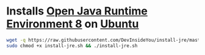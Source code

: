 # Installs [Open Java Runtime Environment 8](https://openjdk.java.net/) on [Ubuntu](https://www.ubuntu.com/)

```bash
wget -q https://raw.githubusercontent.com/DevInsideYou/install-jre/master/install-jre.sh
sudo chmod +x install-jre.sh && ./install-jre.sh
```
